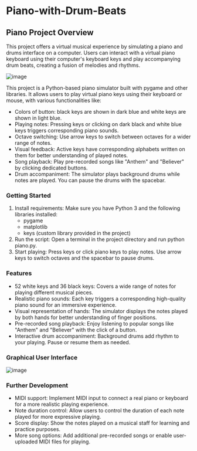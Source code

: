 # Piano-with-Drum-Beats
## Piano Project Overview
  This project offers a virtual musical experience by simulating a piano and drums interface on a computer. Users can interact with a virtual piano keyboard using their computer's keyboard keys and play accompanying drum beats, creating a fusion of melodies and rhythms.

![image](https://github.com/laiqaali51214/Piano-with-Drum-Beats/assets/150586149/60f3c14b-e95c-42ac-bc48-6156fba5a177)

  This project is a Python-based piano simulator built with pygame and other libraries. It allows users to play virtual piano keys using their keyboard or mouse, with various functionalities like:

*  Colors of button: black keys are shown in dark blue and white keys are shown in light blue.
*  Playing notes: Pressing keys or clicking on dark black and white blue keys triggers corresponding piano sounds.
* Octave switching: Use arrow keys to switch between octaves for a wider range of notes.
* Visual feedback: Active keys have corresponding alphabets written on them for better understanding of played notes.
* Song playback: Play pre-recorded songs like "Anthem" and "Believer" by clicking dedicated buttons.
* Drum accompaniment: The simulator plays background drums while notes are played. You can pause the drums with the spacebar.

### Getting Started

1. Install requirements: Make sure you have Python 3 and the following libraries installed:
    * pygame
    * matplotlib
    * keys (custom library provided in the project)
2. Run the script: Open a terminal in the project directory and run python piano.py.
3. Start playing: Press keys or click piano keys to play notes. Use arrow keys to switch octaves and the spacebar to pause drums.

### Features

* 52 white keys and 36 black keys: Covers a wide range of notes for playing different musical pieces.
* Realistic piano sounds: Each key triggers a corresponding high-quality piano sound for an immersive experience.
* Visual representation of hands: The simulator displays the notes played by both hands for better understanding of finger positions.
* Pre-recorded song playback: Enjoy listening to popular songs like "Anthem" and "Believer" with the click of a button.
* Interactive drum accompaniment: Background drums add rhythm to your playing. Pause or resume them as needed.

### Graphical User Interface
![image](https://github.com/laiqaali51214/Piano-with-Drum-Beats/assets/150586149/bf685271-f0c9-4e5b-8478-6b8252a8e340)

### Further Development

* MIDI support: Implement MIDI input to connect a real piano or keyboard for a more realistic playing experience.
* Note duration control: Allow users to control the duration of each note played for more expressive playing.
* Score display: Show the notes played on a musical staff for learning and practice purposes.
* More song options: Add additional pre-recorded songs or enable user-uploaded MIDI files for playing.



